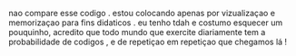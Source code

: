 nao compare esse codigo . estou colocando  apenas por vizualizaçao e memorizaçao para fins didaticos . eu tenho tdah e costumo esquecer um pouquinho, acredito que todo mundo que exercite diariamente tem a probabilidade de codigos , e de repetiçao em repetiçao que chegamos lá !
